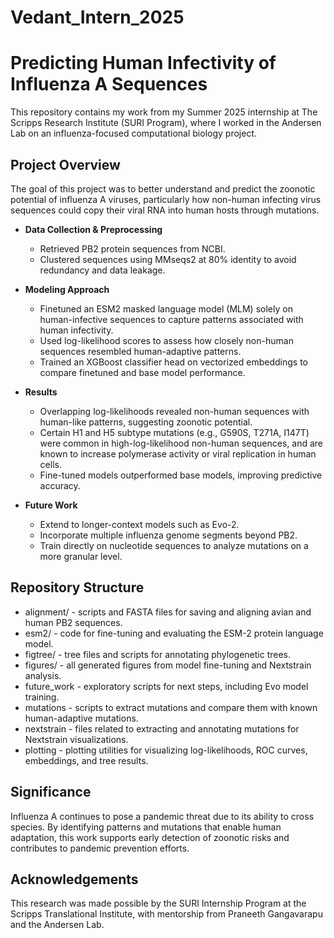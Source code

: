 # Vedant_Intern_2025

# Predicting Human Infectivity of Influenza A Sequences  

This repository contains my work from my Summer 2025 internship at The Scripps Research Institute (SURI Program), where I worked in the Andersen Lab on an influenza-focused computational biology project.  

## Project Overview  

The goal of this project was to better understand and predict the zoonotic potential of influenza A viruses, particularly how non-human infecting virus sequences could copy their viral RNA into human hosts through mutations.  

- **Data Collection & Preprocessing**  
  - Retrieved PB2 protein sequences from NCBI.  
  - Clustered sequences using MMseqs2 at 80% identity to avoid redundancy and data leakage.  

- **Modeling Approach**
  - Finetuned an ESM2 masked language model (MLM) solely on human-infective sequences to capture patterns associated with human infectivity.  
  - Used log-likelihood scores to assess how closely non-human sequences resembled human-adaptive patterns.  
  - Trained an XGBoost classifier head on vectorized embeddings to compare finetuned and base model performance.

- **Results**
  - Overlapping log-likelihoods revealed non-human sequences with human-like patterns, suggesting zoonotic potential.  
  - Certain H1 and H5 subtype mutations (e.g., G590S, T271A, I147T) were common in high-log-likelihood non-human sequences, and are known to increase polymerase activity or viral replication in human cells.  
  - Fine-tuned models outperformed base models, improving predictive accuracy.  

- **Future Work**  
  - Extend to longer-context models such as Evo-2.
  - Incorporate multiple influenza genome segments beyond PB2.  
  - Train directly on nucleotide sequences to analyze mutations on a more granular level.  

## Repository Structure  

- alignment/ - scripts and FASTA files for saving and aligning avian and human PB2 sequences.  
- esm2/ - code for fine-tuning and evaluating the ESM-2 protein language model.  
- figtree/ - tree files and scripts for annotating phylogenetic trees.  
- figures/ - all generated figures from model fine-tuning and Nextstrain analysis.  
- future_work - exploratory scripts for next steps, including Evo model training.  
- mutations - scripts to extract mutations and compare them with known human-adaptive mutations.  
- nextstrain - files related to extracting and annotating mutations for Nextstrain visualizations.  
- plotting - plotting utilities for visualizing log-likelihoods, ROC curves, embeddings, and tree results.  

## Significance  

Influenza A continues to pose a pandemic threat due to its ability to cross species. By identifying patterns and mutations that enable human adaptation, this work supports early detection of zoonotic risks and contributes to pandemic prevention efforts.  

## Acknowledgements  

This research was made possible by the SURI Internship Program at the Scripps Translational Institute, with mentorship from Praneeth Gangavarapu and the Andersen Lab.
